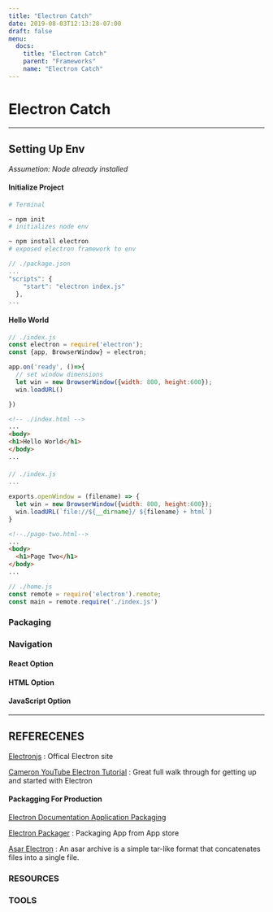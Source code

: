 ```yaml
---
title: "Electron Catch"
date: 2019-08-03T12:13:28-07:00
draft: false
menu:
  docs:
    title: "Electron Catch"
    parent: "Frameworks"
    name: "Electron Catch"
---
```


# Electron Catch

* * *

## Setting Up Env

_Assumetion: Node already installed_

#### Initialize Project

```bash
# Terminal

~ npm init
# initializes node env

~ npm install electron
# exposed electron framework to env
```

```javascript
// ./package.json
...
"scripts": {
    "start": "electron index.js"
  },
...
```

#### Hello World

```javascript
// ./index.js
const electron = require('electron');
const {app, BrowserWindow} = electron;

app.on('ready', ()=>{
  // set window dimensions
  let win = new BrowserWindow({width: 800, height:600});
  win.loadURL()

})
```

```html
<!-- ./index.html -->
...
<body>
<h1>Hello World</h1>
</body>
...
```

#### 

```javascript
// ./index.js
...

exports.openWindow = (filename) => {
  let win = new BrowserWindow({width: 800, height:600});
  win.loadURL(`file://${__dirname}/ ${filename} + html`)
}
```

```html
<!--./page-two.html-->
...
<body>
  <h1>Page Two</h1>
</body>
...
```

```javascript
// ./home.js
const remote = require('electron').remote;
const main = remote.require('./index.js')
```

### Packaging

### Navigation

#### React Option

#### HTML Option

#### JavaScript Option

* * *

## REFERECENES

[Electronjs](https://electronjs.org/)
: Offical Electron site

[Cameron YouTube Electron Tutorial](https://www.youtube.com/watch?v=Y8c9b8nZxp8&list=PLkOqyUCsoGE2KwOmt698IxAerJbLLws1a)
: Great full walk through for getting up and started with Electron

#### Packagging For Production

[Electron Documentation Application Packaging](https://electronjs.org/docs/tutorial/application-packaging)

[Electron Packager](https://github.com/electron-userland/electron-packager)
: Packaging App from App store

[Asar Electron](https://github.com/electron/asar)
: An asar archive is a simple tar-like format that concatenates files into a single file.

### RESOURCES

### TOOLS

